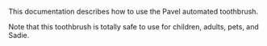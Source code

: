 This documentation describes how to use the Pavel automated toothbrush.

Note that this toothbrush is totally safe to use for children, adults, pets, and Sadie.

